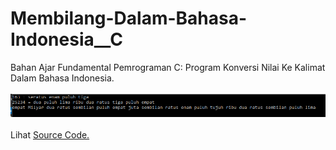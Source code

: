 # Membilang-Dalam-Bahasa-Indonesia__C
Bahan Ajar Fundamental Pemrograman C: Program Konversi Nilai Ke Kalimat Dalam Bahasa Indonesia.<br><br>
<img src="https://github.com/RizkyKhapidsyah/Membilang-Dalam-Bahasa-Indonesia__C/blob/master/Results/001.PNG"><br><br>
Lihat <a href="https://github.com/RizkyKhapidsyah/Membilang-Dalam-Bahasa-Indonesia__C/blob/master/Source.c">Source Code.</a>
